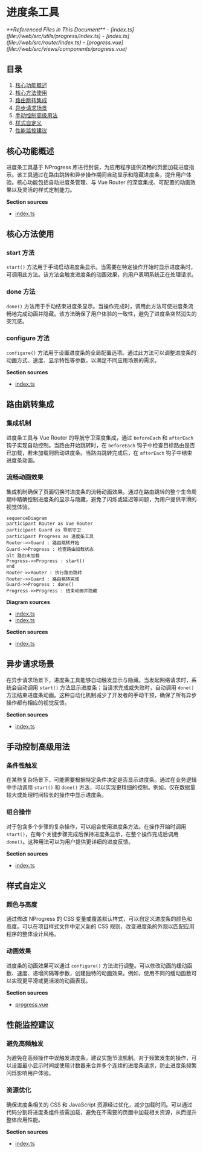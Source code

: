 # 进度条工具

<cite>
**Referenced Files in This Document**   
- [index.ts](file://web/src/utils/progress/index.ts)
- [index.ts](file://web/src/router/index.ts)
- [progress.vue](file://web/src/views/components/progress.vue)
</cite>

## 目录
1. [核心功能概述](#核心功能概述)
2. [核心方法使用](#核心方法使用)
3. [路由跳转集成](#路由跳转集成)
4. [异步请求场景](#异步请求场景)
5. [手动控制高级用法](#手动控制高级用法)
6. [样式自定义](#样式自定义)
7. [性能监控建议](#性能监控建议)

## 核心功能概述

进度条工具基于 NProgress 库进行封装，为应用程序提供流畅的页面加载进度指示。该工具通过在路由跳转和异步操作期间自动显示和隐藏进度条，提升用户体验。核心功能包括自动进度条管理、与 Vue Router 的深度集成、可配置的动画效果以及灵活的样式定制能力。

**Section sources**
- [index.ts](file://web/src/utils/progress/index.ts#L1-L17)

## 核心方法使用

### start 方法
`start()` 方法用于手动启动进度条显示。当需要在特定操作开始时显示进度条时，可调用此方法。该方法会触发进度条的动画效果，向用户表明系统正在处理请求。

### done 方法
`done()` 方法用于手动结束进度条显示。当操作完成时，调用此方法可使进度条流畅地完成动画并隐藏。该方法确保了用户体验的一致性，避免了进度条突然消失的突兀感。

### configure 方法
`configure()` 方法用于设置进度条的全局配置选项。通过此方法可以调整进度条的动画方式、速度、显示特性等参数，以满足不同应用场景的需求。

**Section sources**
- [index.ts](file://web/src/utils/progress/index.ts#L3-L16)

## 路由跳转集成

### 集成机制
进度条工具与 Vue Router 的导航守卫深度集成，通过 `beforeEach` 和 `afterEach` 钩子实现自动控制。当路由开始跳转时，在 `beforeEach` 钩子中检查目标路由是否已加载，若未加载则启动进度条。当路由跳转完成后，在 `afterEach` 钩子中结束进度条动画。

### 流畅动画效果
集成机制确保了页面切换时进度条的流畅动画效果。通过在路由跳转的整个生命周期中精确控制进度条的显示与隐藏，避免了闪烁或延迟等问题，为用户提供平滑的视觉体验。

```mermaid
sequenceDiagram
participant Router as Vue Router
participant Guard as 导航守卫
participant Progress as 进度条工具
Router->>Guard : 路由跳转开始
Guard->>Progress : 检查路由加载状态
alt 路由未加载
Progress->>Progress : start()
end
Router->>Router : 执行路由跳转
Router->>Guard : 路由跳转完成
Guard->>Progress : done()
Progress->>Progress : 结束动画并隐藏
```

**Diagram sources**
- [index.ts](file://web/src/utils/progress/index.ts#L1-L17)
- [index.ts](file://web/src/router/index.ts#L120-L228)

**Section sources**
- [index.ts](file://web/src/router/index.ts#L120-L228)

## 异步请求场景

在异步请求场景下，进度条工具能够自动触发显示与隐藏。当发起网络请求时，系统会自动调用 `start()` 方法显示进度条；当请求完成或失败时，自动调用 `done()` 方法结束进度条动画。这种自动化机制减少了开发者的手动干预，确保了所有异步操作都有相应的视觉反馈。

**Section sources**
- [index.ts](file://web/src/router/index.ts#L120-L228)

## 手动控制高级用法

### 条件性触发
在某些复杂场景下，可能需要根据特定条件决定是否显示进度条。通过在业务逻辑中手动调用 `start()` 和 `done()` 方法，可以实现更精细的控制。例如，仅在数据量较大或处理时间较长的操作中显示进度条。

### 组合操作
对于包含多个步骤的复杂操作，可以组合使用进度条方法。在操作开始时调用 `start()`，在每个关键步骤完成后保持进度条显示，在整个操作完成后调用 `done()`。这种用法可以为用户提供更详细的进度反馈。

**Section sources**
- [index.ts](file://web/src/utils/progress/index.ts#L1-L17)

## 样式自定义

### 颜色与高度
通过修改 NProgress 的 CSS 变量或覆盖默认样式，可以自定义进度条的颜色和高度。可以在项目样式文件中定义新的 CSS 规则，改变进度条的外观以匹配应用程序的整体设计风格。

### 动画效果
进度条的动画效果可以通过 `configure()` 方法进行调整。可以修改动画的缓动函数、速度、递增间隔等参数，创建独特的动画效果。例如，使用不同的缓动函数可以实现更平滑或更活泼的动画表现。

**Section sources**
- [progress.vue](file://web/src/views/components/progress.vue#L1-L147)

## 性能监控建议

### 避免高频触发
为避免在高频操作中误触发进度条，建议实施节流机制。对于频繁发生的操作，可以设置最小显示时间或使用计数器来合并多个连续的进度条请求，防止进度条频繁闪烁影响用户体验。

### 资源优化
确保进度条相关的 CSS 和 JavaScript 资源经过优化，减少加载时间。可以通过代码分割将进度条组件按需加载，避免在不需要的页面中加载相关资源，从而提升整体应用性能。

**Section sources**
- [index.ts](file://web/src/router/index.ts#L120-L228)